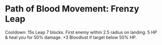 # Path of Blood Movement: Frenzy Leap

Cooldown: 15s
Leap 7 blocks. First enemy within 2.5 radius on landing: 5 HP & heal you for 50% damage. +3 Bloodlust if target below 50% HP.
